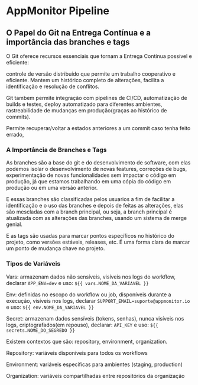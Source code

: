 # AppMonitor Pipeline

## O Papel do Git na Entrega Contínua e a importância das branches e tags


O Git oferece recursos essenciais que tornam a Entrega Contínua possível e eficiente:

controle de versão distribuído que permite um trabalho cooperativo e eficiente. Mantem um histórico completo de alterações, facilita a identificação e resolução de conflitos.

Git tambem permite integração com pipelines de CI/CD, automatização de builds e testes, deploy automatizado para diferentes ambientes, rastreabilidade de mudanças em produção(graças ao histórico de commits).

Permite recuperar/voltar a estados anteriores a um commit caso tenha feito errado,


### A Importância de Branches e Tags


As branches são a base do git e do desenvolvimento de software, com elas podemos isolar o desenvolvimento de novas features, correções de bugs, experimentação de novas funcionalidades sem impactar o código em produção, já que estamos trabalhando em uma cópia do código em produção ou em uma versão anterior.

E essas branches são classificadas pelos usuarios a fim de facilitar a identificação e o uso das branches e depois de feitas as alterações, elas são mescladas com a branch principal, ou seja, a branch principal é atualizada com as alterações das branches, usando um sistema de merge genial.

E as tags são usadas para marcar pontos específicos no histórico do projeto, como versões estáveis, releases, etc. É uma forma clara de marcar um ponto de mudança chave no projeto.





### Tipos de Variáveis

Vars: armazenam dados não sensíveis, visíveis nos logs do workflow, declarar `APP_ENV=dev` e uso: `${{ vars.NOME_DA_VARIAVEL }}`

Env: definidas no escopo do workflow ou job, disponíveis durante a execução, visíveis nos logs, declarar `SUPPORT_EMAIL=suporte@appmonitor.io` e uso: `${{ env.NOME_DA_VARIAVEL }}`

Secret: armazenam dados sensíveis (tokens, senhas), nunca visíveis nos logs, criptografados(em repouso), declarar: `API_KEY` e uso: `${{ secrets.NOME_DO_SEGREDO }}`


Existem contextos que são: repository, environment, organization.

Repository: variáveis disponíveis para todos os workflows

Environment: variáveis específicas para ambientes (staging, production)

Organization: variáveis compartilhadas entre repositórios da organização








